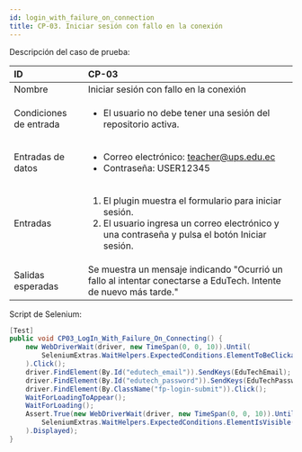 ```yaml
---
id: login_with_failure_on_connection
title: CP-03. Iniciar sesión con fallo en la conexión
---
```


Descripción del caso de prueba:

| ID                     | CP-03                                                                                                                                                                        |
|:-----------------------|:-----------------------------------------------------------------------------------------------------------------------------------------------------------------------------|
| Nombre                 | Iniciar sesión con fallo en la conexión                                                                                                                                      |
| Condiciones de entrada | <ul><li>El usuario no debe tener una sesión del repositorio activa.</li></ul>                                                                                                |
| Entradas de datos      | <ul><li>Correo electrónico: teacher@ups.edu.ec</li><li>Contraseña: USER12345</li></ul>                                                                                       |
| Entradas               | <ol><li>El plugin muestra el formulario para iniciar sesión.</li><li>El usuario ingresa un correo electrónico y una contraseña y pulsa el botón Iniciar sesión.</li></ol>    |
| Salidas esperadas      | Se muestra un mensaje indicando "Ocurrió un fallo al intentar conectarse a EduTech. Intente de nuevo más tarde."                                                             |

Script de Selenium:
```cs
[Test]
public void CP03_LogIn_With_Failure_On_Connecting() {
    new WebDriverWait(driver, new TimeSpan(0, 0, 10)).Until(
        SeleniumExtras.WaitHelpers.ExpectedConditions.ElementToBeClickable(By.Id("edutech_email"))
    ).Click();
    driver.FindElement(By.Id("edutech_email")).SendKeys(EduTechEmail);
    driver.FindElement(By.Id("edutech_password")).SendKeys(EduTechPassword);
    driver.FindElement(By.ClassName("fp-login-submit")).Click();
    WaitForLoadingToAppear();
    WaitForLoading();
    Assert.True(new WebDriverWait(driver, new TimeSpan(0, 0, 10)).Until(
        SeleniumExtras.WaitHelpers.ExpectedConditions.ElementIsVisible(By.ClassName("moodle-exception-message"))
    ).Displayed);
}
```